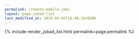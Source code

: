```yaml
---
permalink: /remote-mobile-jobs
layout: page-jobad-list
last_modified_at: 2019-04-05T18:48:16+0200
---
```

{% include render_jobad_list.html permalink=page.permalink %}
